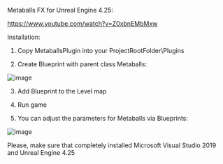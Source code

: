Metaballs FX for Unreal Engine 4.25:

https://www.youtube.com/watch?v=Z0xbnEMbMxw



Installation:

1) Copy MetaballsPlugin into your ProjectRootFolder\Plugins

2) Create Blueprint with parent class Metaballs:

![image](https://cloud.githubusercontent.com/assets/9151008/13838301/e6cfb902-ec23-11e5-9de8-7aa44092e00d.png)


3) Add Blueprint to the Level map

4) Run game

5) You can adjust the parameters for Metaballs via Blueprints:

![image](https://cloud.githubusercontent.com/assets/9151008/13838346/46b6a70e-ec24-11e5-9898-07a615118e16.png)



Please, make sure that completely installed Microsoft Visual Studio 2019 and Unreal Engine 4.25
